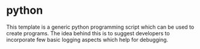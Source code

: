 # python 
This template is a generic python programming script which can be used to create programs. The idea behind this is to suggest developers to incorporate few basic logging aspects which help for debugging.
